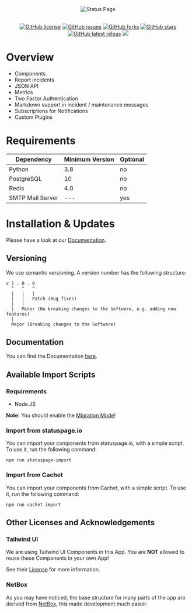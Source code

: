<div align="center">
    <img alt="Status Page" src="https://cdn.herrtxbias.net/status-page/logo_gray/logo_small.png"></a>
</div>
<br />
<p align="center">
    <a href="https://github.com/Status-Page/Status-Page"><img alt="GitHub license" src="https://img.shields.io/github/license/Status-Page/Status-Page"></a>
    <a href="https://github.com/Status-Page/Status-Page/issues"><img alt="GitHub issues" src="https://img.shields.io/github/issues/Status-Page/Status-Page"></a>
    <a href="https://github.com/Status-Page/Status-Page/network"><img alt="GitHub forks" src="https://img.shields.io/github/forks/Status-Page/Status-Page"></a>
    <a href="https://github.com/Status-Page/Status-Page/stargazers"><img alt="GitHub stars" src="https://img.shields.io/github/stars/Status-Page/Status-Page"></a>
    <a href="https://github.com/Status-Page/Status-Page/releases"><img alt="GitHub latest releas" src="https://img.shields.io/github/release/Status-Page/Status-Page"></a>
    <a href="https://www.codacy.com/gh/Status-Page/Status-Page/dashboard?utm_source=github.com&amp;utm_medium=referral&amp;utm_content=Status-Page/Status-Page&amp;utm_campaign=Badge_Grade"><img src="https://app.codacy.com/project/badge/Grade/250b53ad99ca432cbac8d761a975b34d"/></a>
</p>

# Overview
- Components
- Report incidents
- JSON API
- Metrics
- Two Factor Authentication
- Markdown support in incident / maintenance messages
- Subscriptions for Notifications
- Custom Plugins

# Requirements
| Dependency       | Minimum Version | Optional |
|------------------|-----------------|----------|
| Python           | 3.8             | no       |
| PostgreSQL       | 10              | no       |
| Redis            | 4.0             | no       |
| SMTP Mail Server | ---             | yes      |

# Installation & Updates
Please have a look at our [Documentation](https://status-page-docs.netlify.app/docs/main/installation/installing).

## Versioning
We use semantic versioning. A version number has the following structure:
````
v 1 . 0 . 0
  ^   ^   ^
  |   |   |
  |   |   Patch (Bug fixes)
  |   |
  |   Minor (No breaking changes to the Software, e.g. adding new features)
  |
  Major (Breaking changes to the Software)
````

## Documentation
You can find the Documentation [here](https://status-page-docs.netlify.app/).

## Available Import Scripts
### Requirements
- Node.JS

**Note:** You should enable the [Migration Mode](https://github.com/Status-Page/Status-Page/blob/bdeae330a40c88c33d85cd20063cca4a01f66730/.env.example#L15)!

### Import from statuspage.io
You can import your components from statuspage.io, with a simple script.
To use it, run the following command:
``` shell
npm run statuspage-import
```

### Import from Cachet
You can import your components from Cachet, with a simple script.
To use it, run the following command:
``` shell
npm run cachet-import
```

## Other Licenses and Acknowledgements
### Tailwind UI
We are using Tailwind UI Components in this App. You are **NOT** allowed to reuse these Components in your own App!

See their [License](https://www.notion.so/Tailwind-UI-License-644418bb34ad4fa29aac9b82e956a867) for more information.

### NetBox
As you may have noticed, the base structure for many parts of the app are derived
from [NetBox](https://github.com/netbox-community/netbox), this made development much easier.
